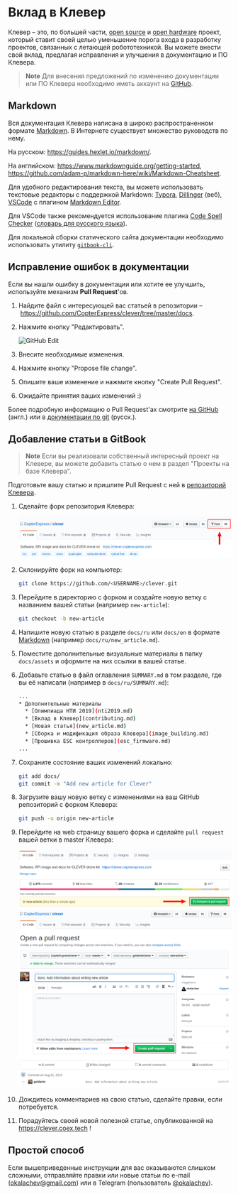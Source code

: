 # Вклад в Клевер

Клевер – это, по большей части, [open source](https://ru.wikipedia.org/wiki/Открытое_программное_обеспечение) и [open hardware](https://ru.wikipedia.org/wiki/Открытое_аппаратное_обеспечение) проект, который ставит своей целью уменьшение порога входа в разработку проектов, связанных с летающей робототехникой. Вы можете внести свой вклад, предлагая исправления и улучшения в документацию и ПО Клевера.

> **Note** Для внесения предложений по изменению документации или ПО Клевера необходимо иметь аккаунт на [GitHub](https://github.com).

## Markdown

Вся документация Клевера написана в широко распространенном формате [Markdown](https://ru.wikipedia.org/wiki/Markdown). В Интернете существует множество руководств по нему.

На русском: https://guides.hexlet.io/markdown/.

На английском: https://www.markdownguide.org/getting-started, https://github.com/adam-p/markdown-here/wiki/Markdown-Cheatsheet.

Для удобного редактирования текста, вы можете использовать текстовые редакторы с поддержкой Markdown: [Typora](https://typora.io), [Dillinger](https://dillinger.io/) (веб), [VSCode](https://code.visualstudio.com) с плагином [Markdown Editor](https://marketplace.visualstudio.com/items?itemName=MadsKristensen.MarkdownEditor).

Для VSCode также рекомендуется использование плагина [Code Spell Checker](https://marketplace.visualstudio.com/items?itemName=streetsidesoftware.code-spell-checker) ([словарь для русского языка](https://marketplace.visualstudio.com/items?itemName=streetsidesoftware.code-spell-checker-russian)).

Для локальной сборки статического сайта документации необходимо использовать утилиту [`gitbook-cli`](https://github.com/GitbookIO/gitbook-cli).

## Исправление ошибок в документации

Если вы нашли ошибку в документации или хотите ее улучшить, используйте механизм **Pull Request**'ов.

1. Найдите файл с интересующей вас статьей в репозитории – https://github.com/CopterExpress/clever/tree/master/docs.
2. Нажмите кнопку "Редактировать".

    <img src="../assets/github-edit.png" alt="GitHub Edit">

3. Внесите необходимые изменения.
4. Нажмите кнопку "Propose file change".
5. Опишите ваше изменение и нажмите кнопку "Create Pull Request".
6. Ожидайте принятия ваших изменений :)

Более подробную информацию о Pull Request'ах смотрите [на GitHub](https://help.github.com/articles/about-pull-requests/) (англ.) или в [документации по git](https://git-scm.com/book/ru/v2/GitHub-Внесение-собственного-вклада-в-проекты) (русск.).

## Добавление статьи в GitBook

> **Note** Если вы реализовали собственный интересный проект на Клевере, вы можете добавить статью о нем в раздел "Проекты на базе Клевера".

Подготовьте вашу статью и пришлите Pull Request с ней в [репозиторий Клевера](https://github.com/CopterExpress/clever).

1. Сделайте форк репозитория Клевера:

    <img src="../assets/github-fork.png" alt="GitHub Fork">

2. Склонируйте форк на компьютер:

    ```bash
    git clone https://github.com/<USERNAME>/clever.git
    ```

3. Перейдите в директорию с форком и создайте новую ветку с названием вашей статьи (например `new-article`):

    ```bash
    git checkout -b new-article
    ```

4. Напишите новую статью в разделе `docs/ru` или `docs/en` в формате [Markdown](https://ru.wikipedia.org/wiki/Markdown) (например `docs/ru/new_article.md`).
5. Поместите дополнительные визуальные материалы в папку `docs/assets` и оформите на них ссылки в вашей статье.
6. Добавьте статью в файл оглавления `SUMMARY.md` в том разделе, где вы её написали (например в `docs/ru/SUMMARY.md`):

    ```bash
    ...
    * Дополнительные материалы
      * [Олимпиада НТИ 2019](nti2019.md)
      * [Вклад в Клевер](contributing.md)
      * [Новая статья](new_article.md)
      * [Сборка и модификация образа Клевера](image_building.md)
      * [Прошивка ESC контроллеров](esc_firmware.md)
    ...
    ```

7. Сохраните состояние ваших изменений локально:

    ```bash
    git add docs/
    git commit -m "Add new article for Clever"
    ```

8. Загрузите вашу новую ветку с изменениями на ваш GitHub репозиторий с форком Клевера:

    ```bash
    git push -u origin new-article
    ```

9. Перейдите на web страницу вашего форка и сделайте `pull request` вашей ветки в master Клевера:

    <img src="../assets/github-pull-request.png" alt="GitHub Pull Request">

    <img src="../assets/github-pull-request-create.png" alt="GitHub Create Pull">

10. Дождитесь комментариев на свою статью, сделайте правки, если потребуется.
11. Порадуйтесь своей новой полезной статье, опубликованной на https://clever.coex.tech !

## Простой способ

Если вышеприведенные инструкции для вас оказываются слишком сложными, отправляйте правки или новые статьи по e-mail (<a href="mailto:okalachev@gmail.com">okalachev@gmail.com</a>) или в Telegram (пользователь <a href="tg://resolve?domain=okalachev">@okalachev</a>).
